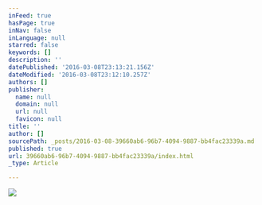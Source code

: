 ```yaml
---
inFeed: true
hasPage: true
inNav: false
inLanguage: null
starred: false
keywords: []
description: ''
datePublished: '2016-03-08T23:13:21.156Z'
dateModified: '2016-03-08T23:12:10.257Z'
authors: []
publisher:
  name: null
  domain: null
  url: null
  favicon: null
title: ''
author: []
sourcePath: _posts/2016-03-08-39660ab6-96b7-4094-9887-bb4fac23339a.md
published: true
url: 39660ab6-96b7-4094-9887-bb4fac23339a/index.html
_type: Article

---
```

![](https://the-grid-user-content.s3-us-west-2.amazonaws.com/416ee5ee-af26-4fde-a050-6d4d232d1987.jpg)